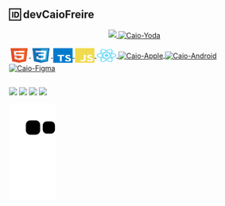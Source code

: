 ## 🆔 devCaioFreire
<div align="center">
  <a href="https://github.com/devCaioFreire">
  <img height="180em" src="https://github-readme-stats.vercel.app/api?username=devCaioFreire&show_icons=true&theme=ocean_dark&include_all_commits=true&count_private=true"/>
   <img align="center" alt="Caio-Yoda"   height="200" width="200" src="https://cdn.discordapp.com/attachments/985255666195255329/1016898876332048444/masterYoda2.gif">
</div>
<div style="display: inline_block">
<br>
  <img align="center" alt="Caio-HTML"    height="30" width="40" src="https://raw.githubusercontent.com/devicons/devicon/master/icons/html5/html5-original.svg">
  <img align="center" alt="Caio-CSS"     height="30" width="40" src="https://raw.githubusercontent.com/devicons/devicon/master/icons/css3/css3-original.svg">
  <img align="center" alt="Caio-Ts"      height="30" width="40" src="https://raw.githubusercontent.com/devicons/devicon/master/icons/typescript/typescript-plain.svg">
  <img align="center" alt="Caio-Js"      height="30" width="40" src="https://raw.githubusercontent.com/devicons/devicon/master/icons/javascript/javascript-plain.svg">
  <img align="center" alt="Caio-React"   height="30" width="40" src="https://raw.githubusercontent.com/devicons/devicon/master/icons/react/react-original.svg">
  <img align="center" alt="Caio-Apple"   height="30" width="40" src="https://cdn.jsdelivr.net/gh/devicons/devicon/icons/apple/apple-original.svg">
  <img align="center" alt="Caio-Android" height="30" width="40" src="https://cdn.jsdelivr.net/gh/devicons/devicon/icons/android/android-plain.svg">
  <img align="center" alt="Caio-Figma"   height="30" width="40" src="https://cdn.jsdelivr.net/gh/devicons/devicon/icons/figma/figma-original.svg">
</div>

##

<div>
  <a href=https://wa.me/5511940305233?text=Ol%C3%A1%2C+vim+atrav%C3%A9s+do+GitHub%21 target="_blank"><img  height="25" src="https://img.shields.io/badge/WhatsApp-25D366?style=for-     the-badge&logo=whatsapp&logoColor=white" target="_blank"></a>
  <a href="https://instagram.com/caiooff7" target="_blank"><img height="25" src="https://img.shields.io/badge/-Instagram-%23E4405F?style=for-the-badge&logo=instagram&logoColor=white" target="_blank"></a>
  <a href="mailto:caiohenriquefreire@icloud.com"><img height="25" src="https://img.shields.io/badge/-Gmail-%23333?style=for-the-badge&logo=gmail&logoColor=white" target="_blank"></a>  
  <a href="https://www.linkedin.com/in/caiofreire/" target="_blank"><img height="25" src="https://img.shields.io/badge/-LinkedIn-%230077B5?style=for-the-badge&logo=linkedin&logoColor=white" target="_blank"></a> 
  
 ![Snake animation](https://github.com/devCaioFreire/devCaioFreire/blob/output/github-contribution-grid-snake.svg)
  
 </div>
